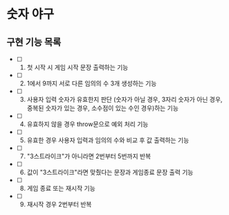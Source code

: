 # 숫자 야구

## 구현 기능 목록

- [ ] 1. 첫 시작 시 게임 시작 문장 출력하는 기능
- [ ] 2. 1에서 9까지 서로 다른 임의의 수 3개 생성하는 기능
- [ ] 3. 사용자 입력 숫자가 유효한지 판단 (숫자가 아닐 경우, 3자리 숫자가 아닌 경우, 중복된 숫자가 있는 경우, 소수점이 있는 수인 경우)하는 기능
- [ ] 4. 유효하지 않을 경우 throw문으로 예외 처리 기능
- [ ] 5. 유효한 경우 사용자 입력과 임의의 수와 비교 후 값 출력하는 기능
- [ ] 7. "3스트라이크"가 아니라면 2번부터 5번까지 반복 
- [ ] 6. 값이 "3스트라이크"라면 맞췄다는 문장과 게임종료 문장 출력 기능 
- [ ] 8. 게임 종료 또는 재시작 기능
- [ ] 9. 재시작 경우 2번부터 반복 